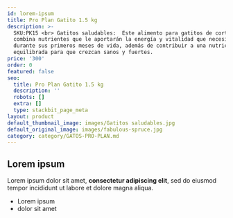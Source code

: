 ```yaml
---
id: lorem-ipsum
title: Pro Plan Gatito 1.5 kg
description: >-
  SKU:PK15 <br> Gatitos saludables:  Este alimento para gatitos de corta edad
  combina nutrientes que le aportarán la energía y vitalidad que necesitan
  durante sus primeros meses de vida, además de contribuir a una nutrición
  equilibrada para que crezcan sanos y fuertes.
price: '300'
order: 0
featured: false
seo:
  title: Pro Plan Gatito 1.5 kg
  description: ''
  robots: []
  extra: []
  type: stackbit_page_meta
layout: product
default_thumbnail_image: images/Gatitos saludables.jpg
default_original_image: images/fabulous-spruce.jpg
category: category/GATOS-PRO-PLAN.md
---
```

## Lorem ipsum

Lorem ipsum dolor sit amet, **consectetur adipiscing elit**, sed do eiusmod tempor incididunt ut labore et dolore magna aliqua.

- Lorem ipsum
- dolor sit amet